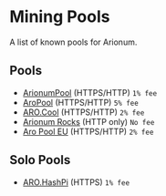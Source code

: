 # Mining Pools

A list of known pools for Arionum.

## Pools

- [ArionumPool](https://arionumpool.com) (HTTPS/HTTP) `1% fee`
- [AroPool](https://aropool.com) (HTTPS/HTTP) `5% fee`
- [ARO.Cool](https://aro.cool) (HTTPS/HTTP) `2% fee`
- [Arionum Rocks](http://arionum.rocks) (HTTP only) `No fee`
- [Aro Pool EU](https://aropool.eu) (HTTPS/HTTP) `2% fee`

## Solo Pools

- [ARO.HashPi](https://aro.hashpi.com) (HTTPS) `1% fee`
